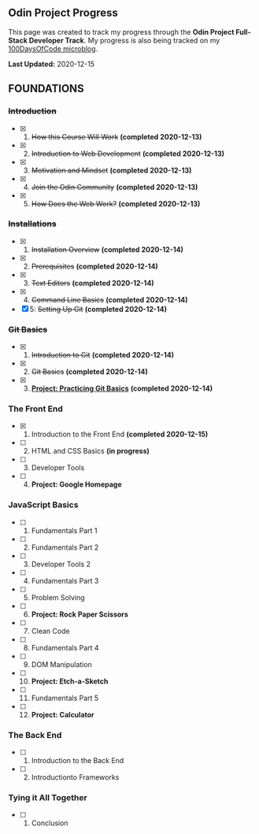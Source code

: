 Odin Project Progress
---
This page was created to track my progress through the **Odin Project Full-Stack Developer Track**. My progress is also being tracked on my [100DaysOfCode microblog](/100DaysOfCode).


**Last Updated:** 2020-12-15


## FOUNDATIONS ##
### ~~Introduction~~ ###
- [x] 1. ~~How this Course Will Work~~ **(completed 2020-12-13)**
- [x] 2. ~~Introduction to Web Development~~ **(completed 2020-12-13)**
- [x] 3. ~~Motivation and Mindset~~ **(completed 2020-12-13)**
- [x] 4. ~~Join the Odin Community~~ **(completed 2020-12-13)**
- [x] 5. ~~How Does the Web Work?~~ **(completed 2020-12-13)**

### ~~Installations~~ ###
- [x] 1. ~~Installation Overview~~ **(completed 2020-12-14)**
- [x] 2. ~~Prerequisites~~ **(completed 2020-12-14)**
- [x] 3. ~~Text Editors~~ **(completed 2020-12-14)**
- [x] 4. ~~Command Line Basics~~ **(completed 2020-12-14)**
- [x] 5: ~~Setting Up Git~~ **(completed 2020-12-14)**

### ~~Git Basics~~ ###
- [x] 1. ~~Introduction to Git~~ **(completed 2020-12-14)**
- [x] 2. ~~Git Basics~~ **(completed 2020-12-14)**
- [x] 3. [**Project: Practicing Git Basics**](https://github.com/ahimsacode/git_test) **(completed 2020-12-14)**

### The Front End ###
- [x] 1. Introduction to the Front End **(completed 2020-12-15)**
- [ ] 2. HTML and CSS Basics **(in progress)**
- [ ] 3. Developer Tools
- [ ] 4. **Project: Google Homepage**

### JavaScript Basics ###
- [ ] 1. Fundamentals Part 1
- [ ] 2. Fundamentals Part 2
- [ ] 3. Developer Tools 2
- [ ] 4. Fundamentals Part 3
- [ ] 5. Problem Solving
- [ ] 6. **Project: Rock Paper Scissors**
- [ ] 7. Clean Code
- [ ] 8. Fundamentals Part 4
- [ ] 9. DOM Manipulation
- [ ] 10. **Project: Etch-a-Sketch**
- [ ] 11. Fundamentals Part 5
- [ ] 12. **Project: Calculator**

### The Back End ###
- [ ] 1. Introduction to the Back End
- [ ] 2. Introductionto Frameworks

### Tying it All Together ###
- [ ] 1. Conclusion
